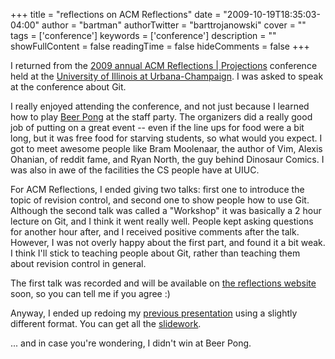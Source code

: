 +++
title = "reflections on ACM Reflections"
date = "2009-10-19T18:35:03-04:00"
author = "bartman"
authorTwitter = "barttrojanowski"
cover = ""
tags = ['conference']
keywords = ['conference']
description = ""
showFullContent = false
readingTime = false
hideComments = false
+++

I returned from the [2009 annual ACM Reflections | Projections](http://www.acm.uiuc.edu/conference/2009/index.html) conference held at the [University of Illinois at Urbana-Champaign](http://illinois.edu/).
I was asked to speak at the conference about Git.

I really enjoyed attending the conference, and not just because I learned how to play [Beer Pong](http://en.wikipedia.org/wiki/Beer_pong) at the staff party.  The organizers
did a really good job of putting on a great event -- even if the line ups for food were a bit long, but it was free food for starving students, so what would you expect.
I got to meet awesome people like Bram Moolenaar, the author of Vim, Alexis Ohanian, of reddit fame, and Ryan North, the guy behind Dinosaur Comics.  I was also in awe 
of the facilities the CS people have at UIUC.

For ACM Reflections, I ended giving two talks: first one to introduce the topic of revision control, and second one to show people how to use Git.  Although the
second talk was called a "Workshop" it was basically a 2 hour lecture on Git, and I think it went really well.  People kept asking questions for another hour after,
and I received positive comments after the talk.  However, I was not overly happy about the first part, and found it a bit weak.  I think I'll stick to teaching
people about Git, rather than teaching them about revision control in general.

The first talk was recorded and will be available on [the reflections website](http://www.acm.uiuc.edu/conference/2009/videos.html) soon, so you can tell me if you agree :)

Anyway, I ended up redoing my [previous presentation](http://www.jukie.net/~bart/blog/ogre-git-screencast) using a slightly 
different format.  You can get all the [slidework](http://www.jukie.net/~bart/slides/git-reflections/).

... and in case you're wondering, I didn't win at Beer Pong.